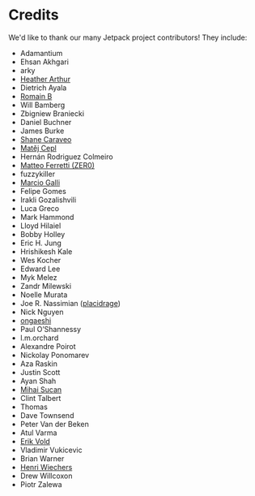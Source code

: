 # Credits #

We'd like to thank our many Jetpack project contributors!  They include:

* Adamantium
* Ehsan Akhgari
* arky
* [Heather Arthur](https://github.com/harthur)
* Dietrich Ayala
* [Romain B](https://github.com/Niamor)
* Will Bamberg
* Zbigniew Braniecki
* Daniel Buchner
* James Burke
* [Shane Caraveo](https://github.com/mixedpuppy)
* [Matěj Cepl](https://github.com/mcepl)
* Hernán Rodriguez Colmeiro
* [Matteo Ferretti (ZER0)](https://github.com/ZER0)
* fuzzykiller
* [Marcio Galli](https://github.com/taboca)
* Felipe Gomes
* Irakli Gozalishvili
* Luca Greco
* Mark Hammond
* Lloyd Hilaiel
* Bobby Holley
* Eric H. Jung
* Hrishikesh Kale
* Wes Kocher
* Edward Lee
* Myk Melez
* Zandr Milewski
* Noelle Murata
* Joe R. Nassimian ([placidrage](https://github.com/placidrage))
* Nick Nguyen
* [ongaeshi](https://github.com/ongaeshi)
* Paul O’Shannessy
* l.m.orchard
* Alexandre Poirot
* Nickolay Ponomarev
* Aza Raskin
* Justin Scott
* Ayan Shah
* [Mihai Sucan](https://github.com/mihaisucan)
* Clint Talbert
* Thomas
* Dave Townsend
* Peter Van der Beken
* Atul Varma
* [Erik Vold](https://github.com/erikvold)
* Vladimir Vukicevic
* Brian Warner
* [Henri Wiechers](https://github.com/hwiechers)
* Drew Willcoxon
* Piotr Zalewa
